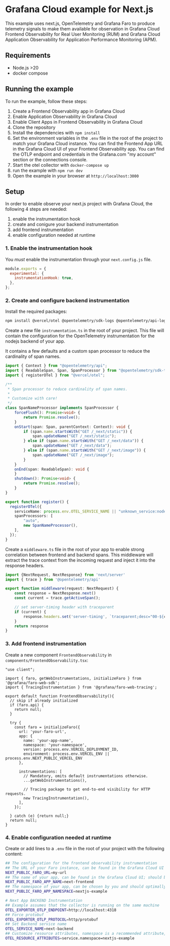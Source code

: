# Grafana Cloud example for Next.js

This example uses next.js, OpenTelemetry and Grafana Faro
to produce telemetry signals to make them available for observation
in Grafana Cloud Frontend Observability for Real User Monitoring (RUM) and
Grafana Cloud Application Observability for Application Performance Monitoring (APM).

## Requirements

* Node.js >20
* docker compose

## Running the example

To run the example, follow these steps:

1. Create a Frontend Observability app in Grafana Cloud
2. Enable Application Observability in Grafana Cloud
3. Enable Client Apps in Frontend Observability in Grafana Cloud
4. Clone the repository
5. Install the dependencies with `npm install`
6. Set the environment variables in the `.env` file in the root of the project to match your Grafana Cloud instance. You can find the Frontend App URL in the Grafana Cloud UI of your Frontend Observability app. You can find the OTLP endpoint and credentials in the Grafana.com "my account" section or the connections console.
7. Start the otel collector with `docker-compose up`
8. run the example with `npm run dev`
9. Open the example in your browser at `http://localhost:3000`

## Setup

In order to enable observe your next.js project with Grafana Cloud, the following 4 steps are needed:

1. enable the instrumentation hook
2. create and conigure your backend instrumentation
3. add frontend instrumentation
4. enable configuration needed at runtime

### 1. Enable the instrumentation hook

You _must_ enable the instrumentation through your `next.config.js` file.

```javascript
module.exports = {
  experimental: {
    instrumentationHook: true,
  },
};
```

### 2. Create and configure backend instrumentation

Install the required packages:

```bash
npm install @vercel/otel @opentelemetry/sdk-logs @opentelemetry/api-logs @opentelemetry/instrumentation @opentelemetry/sdk-trace-node @grafana/faro-web-sdk @grafana/faro-web-tracing
```

Create a new file `instrumentation.ts` in the root of your project. This file will contain the configuration for the OpenTelemetry instrumentation for the nodejs backend of your app.

It contains a few defaults and a custom span processor to reduce the cardinality of span names.

```typescript
import { Context } from "@opentelemetry/api";
import { ReadableSpan, Span, SpanProcessor } from "@opentelemetry/sdk-trace-node";
import { registerOTel } from "@vercel/otel";

/**
 * Span processor to reduce cardinality of span names.
 *
 * Customize with care!
 */
class SpanNameProcessor implements SpanProcessor {
    forceFlush(): Promise<void> {
        return Promise.resolve();
    }
    onStart(span: Span, parentContext: Context): void {
        if (span.name.startsWith("GET /_next/static")) {
            span.updateName("GET /_next/static");
        } else if (span.name.startsWith("GET /_next/data")) {
            span.updateName("GET /_next/data");
        } else if (span.name.startsWith("GET /_next/image")) {
            span.updateName("GET /_next/image");
        }
    }
    onEnd(span: ReadableSpan): void {
    }
    shutdown(): Promise<void> {
        return Promise.resolve();
    }
}

export function register() {
  registerOTel({
    serviceName: process.env.OTEL_SERVICE_NAME || "unknown_service:node",
    spanProcessors: [
        "auto",
        new SpanNameProcessor(),
    ],
  });
}
```

Create a `middleware.ts` file in the root of your app to enable strong correlation between frontend and backend spans. This middleware will extract the trace context from the incoming request and inject it into the response headers.

```typescript
import {NextRequest, NextResponse} from 'next/server'
import { trace } from '@opentelemetry/api'

export function middleware(request: NextRequest) {
    const response = NextResponse.next()
    const current = trace.getActiveSpan();

    // set server-timing header with traceparent
    if (current) {
        response.headers.set('server-timing', `traceparent;desc="00-${current.spanContext().traceId}-${current.spanContext().spanId}-01"`)
    }
    return response
}
```

### 3. Add frontend instrumentation

Create a new component `FrontendObservability` in `components/FrontendObservability.tsx`:

```tsx
"use client";

import { faro, getWebInstrumentations, initializeFaro } from '@grafana/faro-web-sdk';
import { TracingInstrumentation } from '@grafana/faro-web-tracing';

export default function FrontendObservability(){
  // skip if already initialized
  if (faro.api) {
    return null;
  }

  try {
    const faro = initializeFaro({
      url: 'your-faro-url',
      app: {
        name: 'your-app-name',
        namespace: 'your-namespace',
        version: process.env.VERCEL_DEPLOYMENT_ID,
        environment: process.env.VERCEL_ENV || process.env.NEXT_PUBLIC_VERCEL_ENV
      },

      instrumentations: [
        // Mandatory, omits default instrumentations otherwise.
        ...getWebInstrumentations(),

        // Tracing package to get end-to-end visibility for HTTP requests.
        new TracingInstrumentation(),
      ],
    });

  } catch (e) {return null;}
  return null;
}
```

### 4. Enable configuration needed at runtime

Create or add lines to a `.env` file in the root of your project with the following content:

```bash
## The configuration for the frontend observability instrumentation
## The URL of your Faro instance, can be found in the Grafana Cloud UI
NEXT_PUBLIC_FARO_URL=my-url
## The name of your app, can be found in the Grafana Cloud UI; should be different for your backend and frontend
NEXT_PUBLIC_FARO_APP_NAME=next-frontend
## The namespace of your app, can be chosen by you and should optimally be the same as the namespace of your backend
NEXT_PUBLIC_FARO_APP_NAMESPACE=nextjs-example

# Next App BACKEND Instrumentation
## Example assumes that the collector is running on the same machine
OTEL_EXPORTER_OTLP_ENDPOINT=http://localhost:4318
## Force protobuf
OTEL_EXPORTER_OTLP_PROTOCOL=http/protobuf
## Set Backend service name
OTEL_SERVICE_NAME=next-backend
## Customize resource attributes, namespace is a recommended attribute, here we set it to the same value as the frontend namespace to enable correlation
OTEL_RESOURCE_ATTRIBUTES=service.namespace=nextjs-example
```
